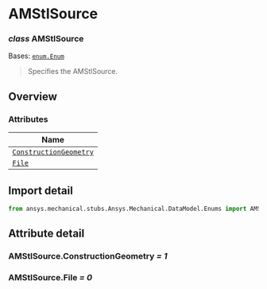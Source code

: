 # AMStlSource

<a id="AMStlSource"></a>

### *class* AMStlSource

Bases: [`enum.Enum`](https://docs.python.org/3/library/enum.html#enum.Enum)

> Specifies the AMStlSource.

> <!-- !! processed by numpydoc !! -->

<a id="overview"></a>

## Overview

### Attributes

| Name |
| ------------------------------------------------------------------------------------------------------------- |
| [`ConstructionGeometry`](../../../ACT/Automation/Mechanical/ConstructionGeometry.md#ConstructionGeometry) |
| [`File`](#AMStlSource.File) |

<a id="import-detail"></a>

## Import detail

```python
from ansys.mechanical.stubs.Ansys.Mechanical.DataModel.Enums import AMStlSource
```

<a id="attribute-detail"></a>

## Attribute detail

<a id="AMStlSource.ConstructionGeometry"></a>

### AMStlSource.ConstructionGeometry *= 1*

<a id="AMStlSource.File"></a>

### AMStlSource.File *= 0*
